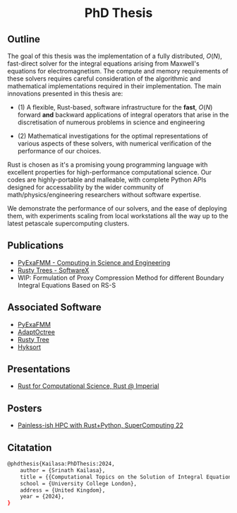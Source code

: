 <h1 align='center'> PhD Thesis </h1>

## Outline

The goal of this thesis was the implementation of a fully distributed, $O(N)$, fast-direct solver for the integral equations arising from Maxwell's equations for electromagnetism. The compute and memory requirements of these solvers requires careful consideration of the algorithmic and mathematical implementations required in their implementation. The main innovations presented in this thesis are: 

- (1) A flexible, Rust-based, software infrastructure for the __fast__, $O(N)$ forward **and** backward applications of integral operators that arise in the discretisation of numerous problems in science and engineering

- (2) Mathematical investigations for the optimal representations of various aspects of these solvers, with numerical verification of the performance of our choices.

Rust is chosen as it's a promising young programming language with excellent properties for high-performance computational science. Our codes are highly-portable and malleable, with complete Python APIs designed for accessability by the wider community of math/physics/engineering researchers without software expertise.

We demonstrate the performance of our solvers, and the ease of deploying them, with experiments scaling from local workstations all the way up to the latest petascale supercomputing clusters.

## Publications
- [PyExaFMM - Computing in Science and Engineering](https://github.com/betckegroup/pyexafmm-cise/)
- [Rusty Trees - SoftwareX](https://github.com/betckegroup/rusty-trees-softwarex)
- WIP: Formulation of Proxy Compression Method for different Boundary Integral Equations Based on RS-S


## Associated Software
- [PyExaFMM](https://github.com/exafmm/pyexafmm)
- [AdaptOctree](https://github.com/Excalibur-SLE/AdaptOctree)
- [Rusty Tree](https://github.com/rusty-fast-solvers/rusty-tree)
- [Hyksort](https://github.com/rusty-fast-solvers/hyksort)


## Presentations
- [Rust for Computational Science, Rust @ Imperial](https://mora.stream/event/34875)

## Posters
- [Painless-ish HPC with Rust+Python, SuperComputing 22]()

## Citatation

```bash
@phdthesis{Kailasa:PhDThesis:2024,
    author = {Srinath Kailasa},
    title = {{Computational Topics on the Solution of Integral Equations}},
    school = {University College London},
    address = {United Kingdom},
    year = {2024},
}
```
